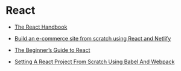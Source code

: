 # React

* [The React Handbook](https://medium.freecodecamp.org/the-react-handbook-b71c27b0a795)

* [Build an e-commerce site from scratch using React and Netlify](https://www.freecodecamp.org/news/react-tutorial-ecomerce-site/)

* [The Beginner’s Guide to React](https://medium.freecodecamp.org/the-beginners-guide-to-react-9be65f50a55c)

* [Setting A React Project From Scratch Using Babel And Webpack](https://blog.bitsrc.io/setting-a-react-project-from-scratch-using-babel-and-webpack-5f26a525535d)